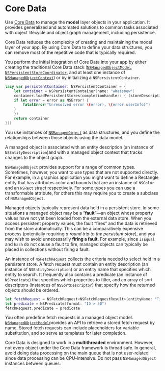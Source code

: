 # Core Data

Use [Core Data](https://developer.apple.com/documentation/coredata) to manage the **model** layer objects in your application. It provides generalized and automated solutions to common tasks associated with object lifecycle and object graph management, including persistence.

Core Data reduces the complexity of creating and maintaining the model layer of your app. By using Core Data to define your data structures, you can remove most of the repetitive code that is typically required.

You perform the initial integration of Core Data into your app by either creating the traditional Core Data stack \([`NSManagedObjectModel`](https://developer.apple.com/documentation/coredata/nsmanagedobjectmodel), [`NSPersistentStoreCoordinator`](https://developer.apple.com/documentation/coredata/nspersistentstorecoordinator), and at least one instance of [`NSManagedObjectContext`](https://developer.apple.com/documentation/coredata/nsmanagedobjectcontext)\) or by initializing a `NSPersistentContainer`. 

```swift
lazy var persistentContainer: NSPersistentContainer = {
    let container = NSPersistentContainer(name: "whatsnew")
    container.loadPersistentStores(completionHandler: { (storeDescription, error) in
    if let error = error as NSError? {
        fatalError("Unresolved error \(error), \(error.userInfo)")
    }
    })
    return container
}()
```

You use instances of [`NSManagedObject`](https://developer.apple.com/documentation/coredata/nsmanagedobject) as data structures, and you define the relationships between those objects using the data model.

A managed object is associated with an entity description \(an instance of `NSEntityDescription`\)and with a managed object context that tracks changes to the object graph. 

`NSManagedObject` provides support for a range of common types. Sometimes, however, you want to use types that are not supported directly. For example, in a graphics application you might want to define a Rectangle entity that has attributes color and bounds that are an instance of `NSColor` and an `NSRect` struct respectively. For some types you can use a transformable attribute, for others this may require you to create a subclass of `NSManagedObject`.

Managed objects typically represent data held in a persistent store. In some situations a managed object may be a “**fault**”—an object whose property values have not yet been loaded from the external data store. When you access persistent property values, the fault “fires” and the data is retrieved from the store automatically. This can be a comparatively expensive process \(potentially requiring _a round trip to the persistent store_\), and you may wish to avoid unnecessarily **firing a fault**. For example, since `isEqual` and `hash` do not cause a fault to fire, managed objects can typically be placed in collections without firing a fault.

An instance of [`NSFetchRequest`](https://developer.apple.com/documentation/coredata/nsfetchrequest) collects the criteria needed to select held in a persistent store. A fetch request must contain an entity description \(an instance of `NSEntityDescription`\) or an entity name that specifies which entity to search. It frequently also contains a predicate \(an instance of `NSPredicate`\) that specifies which properties to filter, and an array of sort descriptors \(instances of `NSSortDescriptor`\) that specify how the returned objects should be ordered.

```swift
let fetchRequest = NSFetchRequest<NSFetchRequestResult>(entityName: "Ticket")
let predicate = NSPredicate(format: "ID > 50")
fetchRequest.predicate = predicate
```

You often predefine fetch requests in a managed object model. [`NSManagedObjectModel`](https://developer.apple.com/documentation/coredata/nsmanagedobjectmodel)provides an API to retrieve a stored fetch request by name. Stored fetch requests can include placeholders for variable substitution, and so serve as templates for later completion.

Core Data is designed to work in a **multithreaded** environment. However, not every object under the Core Data framework is thread safe. In general, avoid doing data processing on the main queue that is not user-related since data processing can be CPU-intensive. Do not pass `NSManagedObject` instances between queues.

